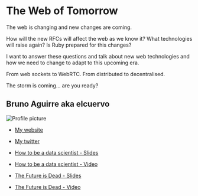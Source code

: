 # The Web of Tomorrow

The web is changing and new changes are coming.

How will the new RFCs will affect the web as we know it?
What technologies will raise again?
Is Ruby prepared for this changes?

I want to answer these questions and talk about new web technologies and how we
need to change to adapt to this upcoming era.

From web sockets to WebRTC.
From distributed to decentralised.

The storm is coming... are you ready?

## Bruno Aguirre aka elcuervo


![Profile picture](https://raw.github.com/rubyaustralia/rubyconfau-2013-cfp/master/bruno_aguirre-the_web_of_tomorrow/profile_picture.jpg)

- [My website](http://elcuervo.co)
- [My twitter](https://twitter.com/cuerbot)

- [How to be a data scientist - Slides](https://github.com/elcuervo/rubyconfar-2011)
- [How to be a data scientist - Video](https://vimeo.com/album/1870460/video/38628671)
- [The Future is Dead - Slides](https://speakerdeck.com/u/elcuervo/p/the-future-is-dead-long-live-the-past)
- [The Future is Dead - Video](http://vimeo.com/44025029)
